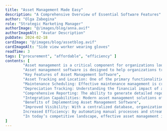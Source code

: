 ```yaml
---
title: "Asset Management Made Easy"
description: "A Comprehensive Overview of Essential Software Features"
author: "Olga Zabegina"
role: "Strategic Marketing Manager"
authorImage: "@/images/blog/anna.avif"
authorImageAlt: "Avatar Description"
pubDate: 2024-02-18
cardImage: "@/images/blog/assetblog.avif"
cardImageAlt: "Side view worker wearing gloves"
readTime: 3
tags: ["procurement", "affordable", "efficiency" ]
contents: [
        "Asset management is a critical component for organizations looking to optimize their resources and enhance operational efficiency. As businesses grow and evolve, the need for effective asset management becomes increasingly important. This blog explores the key features, benefits, and considerations for implementing asset management software, which can transform how organizations manage their physical and digital assets.",
        "Asset management software is designed to help organizations track, monitor, and manage their assets throughout their lifecycle. This includes everything from equipment and machinery to software licenses and digital assets. By providing a centralized platform for asset data, these systems enable businesses to maintain accurate inventories, optimize asset utilization, and mitigate risks associated with loss or damage.",
        "Key Features of Asset Management Software",
        "Asset Tracking and Location: One of the primary functionalities of asset management software is real-time tracking of assets. This feature allows organizations to monitor the location, status, and usage history of each asset. Technologies such as barcodes, QR codes, RFID tags, and GPS enable precise tracking, reducing the chances of misplacement or theft.",
        "Maintenance Scheduling: Effective maintenance management is crucial for extending the lifespan of assets. Asset management software automates maintenance scheduling based on usage patterns or predefined intervals. This proactive approach helps minimize downtime and ensures that assets are serviced regularly.",
        "Depreciation Tracking: Understanding the financial impact of assets over time is essential for budgeting and planning. Asset management software provides tools to track depreciation accurately, allowing organizations to make informed decisions about asset replacement or upgrades.",
        "Comprehensive Reporting: The ability to generate detailed reports on asset performance, maintenance schedules, and utilization is invaluable for decision-making. Organizations can analyze data trends to identify underutilized assets or areas for improvement.",
        "Integration Capabilities: Modern asset management solutions often integrate seamlessly with other business systems such as ERP (Enterprise Resource Planning) or CMMS (Computerized Maintenance Management Systems). This integration provides a holistic view of asset-related expenses and enhances overall operational efficiency.",
        "Benefits of Implementing Asset Management Software",
        "Improved Visibility: With a centralized database, organizations gain enhanced visibility into their assets. This comprehensive view enables efficient tracking and better decision-making regarding resource allocation.
        Increased Efficiency: By automating manual processes and streamlining workflows, asset management software reduces administrative overhead and human error. Employees can quickly access asset information, leading to faster response times in maintenance or procurement activities.",
        "In today’s competitive landscape, effective asset management is more than just a necessity; it’s a strategic advantage. By leveraging advanced asset management software, organizations can streamline their operations, enhance visibility into their resources, ensure compliance with regulations, and ultimately improve their bottom line. As you consider implementing an asset management system, focus on selecting features that align with your organization’s specific needs to maximize the benefits of this powerful tool."
]
---
```

